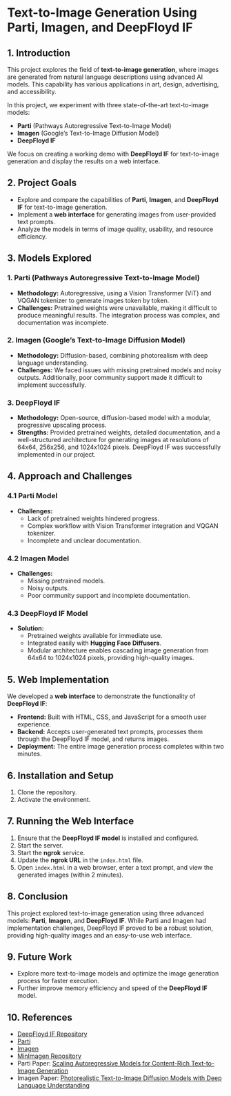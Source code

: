 # Text-to-Image Generation Using Parti, Imagen, and DeepFloyd IF

## 1. Introduction
This project explores the field of **text-to-image generation**, where images are generated from natural language descriptions using advanced AI models. This capability has various applications in art, design, advertising, and accessibility.

In this project, we experiment with three state-of-the-art text-to-image models:
- **Parti** (Pathways Autoregressive Text-to-Image Model)
- **Imagen** (Google’s Text-to-Image Diffusion Model)
- **DeepFloyd IF** 

We focus on creating a working demo with **DeepFloyd IF** for text-to-image generation and display the results on a web interface.

## 2. Project Goals
- Explore and compare the capabilities of **Parti**, **Imagen**, and **DeepFloyd IF** for text-to-image generation.
- Implement a **web interface** for generating images from user-provided text prompts.
- Analyze the models in terms of image quality, usability, and resource efficiency.

## 3. Models Explored

### 1. Parti (Pathways Autoregressive Text-to-Image Model)
- **Methodology:** Autoregressive, using a Vision Transformer (ViT) and VQGAN tokenizer to generate images token by token.
- **Challenges:** Pretrained weights were unavailable, making it difficult to produce meaningful results. The integration process was complex, and documentation was incomplete.

### 2. Imagen (Google’s Text-to-Image Diffusion Model)
- **Methodology:** Diffusion-based, combining photorealism with deep language understanding.
- **Challenges:** We faced issues with missing pretrained models and noisy outputs. Additionally, poor community support made it difficult to implement successfully.

### 3. DeepFloyd IF
- **Methodology:** Open-source, diffusion-based model with a modular, progressive upscaling process.
- **Strengths:** Provided pretrained weights, detailed documentation, and a well-structured architecture for generating images at resolutions of 64x64, 256x256, and 1024x1024 pixels. DeepFloyd IF was successfully implemented in our project.

## 4. Approach and Challenges

### 4.1 Parti Model
- **Challenges:**
  - Lack of pretrained weights hindered progress.
  - Complex workflow with Vision Transformer integration and VQGAN tokenizer.
  - Incomplete and unclear documentation.

### 4.2 Imagen Model
- **Challenges:**
  - Missing pretrained models.
  - Noisy outputs.
  - Poor community support and incomplete documentation.

### 4.3 DeepFloyd IF Model
- **Solution:**
  - Pretrained weights available for immediate use.
  - Integrated easily with **Hugging Face Diffusers**.
  - Modular architecture enables cascading image generation from 64x64 to 1024x1024 pixels, providing high-quality images.

## 5. Web Implementation
We developed a **web interface** to demonstrate the functionality of **DeepFloyd IF**:
- **Frontend:** Built with HTML, CSS, and JavaScript for a smooth user experience.
- **Backend:** Accepts user-generated text prompts, processes them through the DeepFloyd IF model, and returns images.
- **Deployment:** The entire image generation process completes within two minutes.

## 6. Installation and Setup

1. Clone the repository.
2. Activate the environment.

## 7. Running the Web Interface

1. Ensure that the **DeepFloyd IF model** is installed and configured.
2. Start the server.
3. Start the **ngrok** service.
4. Update the **ngrok URL** in the `index.html` file.
5. Open `index.html` in a web browser, enter a text prompt, and view the generated images (within 2 minutes).

## 8. Conclusion

This project explored text-to-image generation using three advanced models: **Parti**, **Imagen**, and **DeepFloyd IF**. While Parti and Imagen had implementation challenges, DeepFloyd IF proved to be a robust solution, providing high-quality images and an easy-to-use web interface.

## 9. Future Work

- Explore more text-to-image models and optimize the image generation process for faster execution.
- Further improve memory efficiency and speed of the **DeepFloyd IF** model.

## 10. References

- [DeepFloyd IF Repository](https://github.com/deep-floyd/IF)
- [Parti](https://github.com/lucidrains/parti-pytorch)
- [Imagen](https://github.com/lucidrains/imagen-pytorch)
- [MinImagen Repository](https://github.com/AssemblyAI-Community/MinImagen)
- Parti Paper: [Scaling Autoregressive Models for Content-Rich Text-to-Image Generation](https://doi.org/10.48550/arXiv.2206.10789)
- Imagen Paper: [Photorealistic Text-to-Image Diffusion Models with Deep Language Understanding](https://doi.org/10.48550/arXiv.2205.11487)
